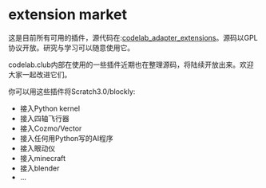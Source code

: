 # extension market
这是目前所有可用的插件，源代码在:[codelab_adapter_extensions](https://github.com/Scratch3Lab/codelab_adapter_extensions)。源码以GPL协议开放。研究与学习可以随意使用它。

codelab.club内部在使用的一些插件近期也在整理源码，将陆续开放出来。欢迎大家一起改进它们。

你可以用这些插件将Scratch3.0/blockly:

*  接入Python kernel
*  接入四轴飞行器
*  接入Cozmo/Vector
*  接入任何用Python写的AI程序
*  接入眼动仪
*  接入minecraft
*  接入blender
*  ...

<!--
以下是插件列表

*  [extension_android.py](https://github.com/Scratch3Lab/codelab_adapter_extensions/blob/master/extension_android.py)
*  [extension_blender.py](https://github.com/Scratch3Lab/codelab_adapter_extensions/blob/master/extension_blender.py)
*  [extension_chatterbot.py](https://github.com/Scratch3Lab/codelab_adapter_extensions/blob/master/extension_chatterbot.py)
*  [extension_cozmo.py](https://github.com/Scratch3Lab/codelab_adapter_extensions/blob/master/extension_cozmo.py)
*  [extension_demo.py](https://github.com/Scratch3Lab/codelab_adapter_extensions/blob/master/extension_demo.py)
*  [extension_eim.py](https://github.com/Scratch3Lab/codelab_adapter_extensions/blob/master/extension_eim.py)
*  [extension_eim_http.py](https://github.com/Scratch3Lab/codelab_adapter_extensions/blob/master/extension_eim_http.py)
*  [extension_eim_monitor.py](https://github.com/Scratch3Lab/codelab_adapter_extensions/blob/master/extension_eim_monitor.py)
*  [extension_eim_script.py](https://github.com/Scratch3Lab/codelab_adapter_extensions/blob/master/extension_eim_script.py)
*  [extension_facial_landmarks.py](https://github.com/Scratch3Lab/codelab_adapter_extensions/blob/master/extension_facial_landmarks.py)
*  [extension_fly.py](https://github.com/Scratch3Lab/codelab_adapter_extensions/blob/master/extension_fly.py)
*  [extension_helloworld.py](https://github.com/Scratch3Lab/codelab_adapter_extensions/blob/master/extension_helloworld.py)
*  [extension_home_assistant.py](https://github.com/Scratch3Lab/codelab_adapter_extensions/blob/master/extension_home_assistant.py)
*  [extension_hungry_robot.py](https://github.com/Scratch3Lab/codelab_adapter_extensions/blob/master/extension_hungry_robot.py)
*  [extension_microbit.py](https://github.com/Scratch3Lab/codelab_adapter_extensions/blob/master/extension_microbit.py)
*  [extension_minecraft.py](https://github.com/Scratch3Lab/codelab_adapter_extensions/blob/master/extension_minecraft.py)
*  [extension_mpython.py](https://github.com/Scratch3Lab/codelab_adapter_extensions/blob/master/extension_mpython.py)
*  [extension_mxcar.py](https://github.com/Scratch3Lab/codelab_adapter_extensions/blob/master/extension_mxcar.py)
*  [extension_opencv.py](https://github.com/Scratch3Lab/codelab_adapter_extensions/blob/master/extension_opencv.py)
*  [extension_presentation.py](https://github.com/Scratch3Lab/codelab_adapter_extensions/blob/master/extension_presentation.py)
*  [extension_python_kernel.py](https://github.com/Scratch3Lab/codelab_adapter_extensions/blob/master/extension_python_kernel.py)
*  [extension_switch_joycon.py](https://github.com/Scratch3Lab/codelab_adapter_extensions/blob/master/extension_switch_joycon.py)
*  [extension_tensorflow.py](https://github.com/Scratch3Lab/codelab_adapter_extensions/blob/master/extension_tensorflow.py)
*  [extension_third_party_library.py](https://github.com/Scratch3Lab/codelab_adapter_extensions/blob/master/extension_third_party_library.py)
*  [extension_tulingbot.py](https://github.com/Scratch3Lab/codelab_adapter_extensions/blob/master/extension_tulingbot.py)
*  [extension_ubtrobot.py](https://github.com/Scratch3Lab/codelab_adapter_extensions/blob/master/extension_ubtrobot.py)
*  [extension_vector.py](https://github.com/Scratch3Lab/codelab_adapter_extensions/blob/master/extension_vector.py)
*  [extension_wechat.py](https://github.com/Scratch3Lab/codelab_adapter_extensions/blob/master/extension_wechat.py)
-->